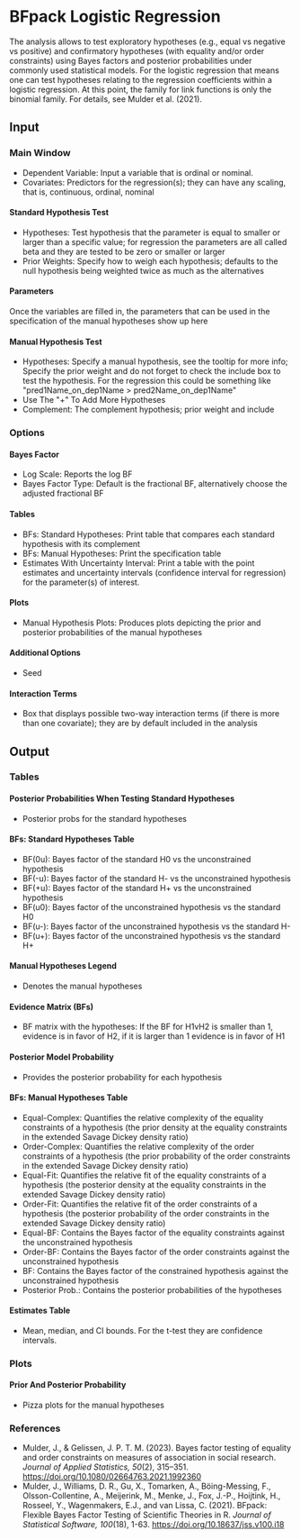 BFpack Logistic Regression
==========================

The analysis allows to test exploratory hypotheses (e.g., equal vs negative vs positive) and confirmatory hypotheses (with equality and/or order constraints) using Bayes factors and posterior probabilities under commonly used statistical models. For the logistic regression that means one can test hypotheses relating to the regression coefficients within a logistic regression. At this point, the family for link functions is only the binomial family. For details, see Mulder et al. (2021).

## Input
### Main Window
- Dependent Variable: Input a variable that is ordinal or nominal.
- Covariates: Predictors for the regression(s); they can have any scaling, that is, continuous, ordinal, nominal

#### Standard Hypothesis Test
- Hypotheses: Test hypothesis that the parameter is equal to smaller or larger than a specific value; for regression the parameters are all called beta and they are tested to be zero or smaller or larger
- Prior Weights: Specify how to weigh each hypothesis; defaults to the null hypothesis being weighted twice as much as the alternatives 

#### Parameters
Once the variables are filled in, the parameters that can be used in the specification of the manual hypotheses show up here

#### Manual Hypothesis Test
- Hypotheses: Specify a manual hypothesis, see the tooltip for more info; Specify the prior weight and do not forget to check the include box to test the hypothesis. For the regression this could be something like "pred1Name_on_dep1Name > pred2Name_on_dep1Name"
- Use The "+" To Add More Hypotheses
- Complement: The complement hypothesis; prior weight and include

### Options
#### Bayes Factor
- Log Scale: Reports the log BF
- Bayes Factor Type: Default is the fractional BF, alternatively choose the adjusted fractional BF

#### Tables
- BFs: Standard Hypotheses: Print table that compares each standard hypothesis with its complement
- BFs: Manual Hypotheses: Print the specification table
- Estimates With Uncertainty Interval: Print a table with the point estimates and uncertainty intervals (confidence interval for regression) for the parameter(s) of interest. 

#### Plots
- Manual Hypothesis Plots: Produces plots depicting the prior and posterior probabilities of the manual hypotheses

#### Additional Options
- Seed

#### Interaction Terms
- Box that displays possible two-way interaction terms (if there is more than one covariate); they are by default included in the analysis

## Output

### Tables
#### Posterior Probabilities When Testing Standard Hypotheses
- Posterior probs for the standard hypotheses

#### BFs: Standard Hypotheses Table
- BF(0u): Bayes factor of the standard H0 vs the unconstrained hypothesis
- BF(-u): Bayes factor of the standard H- vs the unconstrained hypothesis
- BF(+u): Bayes factor of the standard H+ vs the unconstrained hypothesis
- BF(u0): Bayes factor of the unconstrained hypothesis vs the standard H0
- BF(u-): Bayes factor of the unconstrained hypothesis vs the standard H-
- BF(u+): Bayes factor of the unconstrained hypothesis vs the standard H+

#### Manual Hypotheses Legend
- Denotes the manual hypotheses

#### Evidence Matrix (BFs)
- BF matrix with the hypotheses: If the BF for H1vH2 is smaller than 1, evidence is in favor of H2, if it is larger than 1 evidence is in favor of H1

#### Posterior Model Probability
- Provides the posterior probability for each hypothesis

#### BFs: Manual Hypotheses Table
- Equal-Complex: Quantifies the relative complexity of the equality constraints of a hypothesis (the prior density at the equality constraints in the extended Savage Dickey density ratio)
- Order-Complex: Quantifies the relative complexity of the order constraints of a hypothesis (the prior probability of the order constraints in the extended Savage Dickey density ratio)
- Equal-Fit: Quantifies the relative fit of the equality constraints of a hypothesis (the posterior density at the equality constraints in the extended Savage Dickey density ratio)
- Order-Fit: Quantifies the relative fit of the order constraints of a hypothesis (the posterior probability of the order constraints in the extended Savage Dickey density ratio)
- Equal-BF: Contains the Bayes factor of the equality constraints against the unconstrained hypothesis
- Order-BF: Contains the Bayes factor of the order constraints against the unconstrained hypothesis
- BF: Contains the Bayes factor of the constrained hypothesis against the unconstrained hypothesis
- Posterior Prob.: Contains the posterior probabilities of the hypotheses

#### Estimates Table
- Mean, median, and CI bounds. For the t-test they are confidence intervals.

### Plots
#### Prior And Posterior Probability 
- Pizza plots for the manual hypotheses

### References

- Mulder, J., & Gelissen, J. P. T. M. (2023). Bayes factor testing of equality and order constraints on measures of association in social research. *Journal of Applied Statistics, 50*(2), 315–351. https://doi.org/10.1080/02664763.2021.1992360
- Mulder, J., Williams, D. R., Gu, X., Tomarken, A., Böing-Messing, F., Olsson-Collentine, A., Meijerink, M., Menke, J., Fox, J.-P., Hoijtink, H., Rosseel, Y., Wagenmakers, E.J., and van Lissa, C. (2021). BFpack: Flexible Bayes Factor Testing of Scientific Theories in R. *Journal of Statistical Software, 100*(18), 1-63. https://doi.org/10.18637/jss.v100.i18
